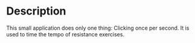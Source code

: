 # Description

This small application does only one thing: Clicking once per second. It is used to time the tempo of resistance exercises.
